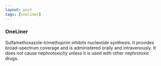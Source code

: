```yaml
---
layout: post
tags: [oneliner]
---
```



### OneLiner

Sulfamethoxazole-trimethoprim inhibits nucleotide synthesis. It provides broad-spectrum coverage and is administered orally and intravenously. It does not cause nephrotoxicity unless it is used with other nephrotoxic drugs.
